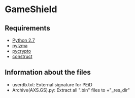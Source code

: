 # GameShield

## Requirements

* [Python 2.7][python_2_7]
* [pylzma][pylzma]
* [pycrypto][pycrypto]
* [construct][construct]

## Information about the files

* userdb.txt: External signature for PEiD
* Archive(AXS.GS).py: Extract all ".bin" files to <FILENAME>+"_res_dir"

[python_2_7]: https://www.python.org/downloads/
[pylzma]: https://pypi.python.org/pypi/pylzma
[pycrypto]: https://www.dlitz.net/software/pycrypto/
[construct]: https://pypi.python.org/pypi/construct/2.5.2
[peid]: http://www.woodmann.com/collaborative/tools/index.php/PEiD